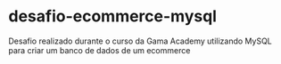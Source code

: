 # desafio-ecommerce-mysql
Desafio realizado durante o curso da Gama Academy utilizando MySQL para criar um banco de dados de um ecommerce
